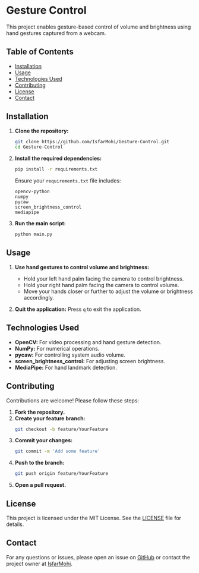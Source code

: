 # Gesture Control

This project enables gesture-based control of volume and brightness using hand gestures captured from a webcam.

## Table of Contents
- [Installation](#installation)
- [Usage](#usage)
- [Technologies Used](#technologies-used)
- [Contributing](#contributing)
- [License](#license)
- [Contact](#contact)

## Installation

1. **Clone the repository:**
    ```sh
    git clone https://github.com/IsfarMohi/Gesture-Control.git
    cd Gesture-Control
    ```

2. **Install the required dependencies:**
    ```sh
    pip install -r requirements.txt
    ```

    Ensure your `requirements.txt` file includes:
    ```plaintext
    opencv-python
    numpy
    pycaw
    screen_brightness_control
    mediapipe
    ```

3. **Run the main script:**
    ```sh
    python main.py
    ```

## Usage

1. **Use hand gestures to control volume and brightness:**
    - Hold your left hand palm facing the camera to control brightness.
    - Hold your right hand palm facing the camera to control volume.
    - Move your hands closer or further to adjust the volume or brightness accordingly.

2. **Quit the application:**
    Press `q` to exit the application.

## Technologies Used

- **OpenCV:** For video processing and hand gesture detection.
- **NumPy:** For numerical operations.
- **pycaw:** For controlling system audio volume.
- **screen_brightness_control:** For adjusting screen brightness.
- **MediaPipe:** For hand landmark detection.

## Contributing

Contributions are welcome! Please follow these steps:

1. **Fork the repository.**
2. **Create your feature branch:**
    ```sh
    git checkout -b feature/YourFeature
    ```
3. **Commit your changes:**
    ```sh
    git commit -m 'Add some feature'
    ```
4. **Push to the branch:**
    ```sh
    git push origin feature/YourFeature
    ```
5. **Open a pull request.**

## License

This project is licensed under the MIT License. See the [LICENSE](LICENSE) file for details.

## Contact

For any questions or issues, please open an issue on [GitHub](https://github.com/IsfarMohi/Gesture-Control/issues) or contact the project owner at [IsfarMohi](https://github.com/IsfarMohi).
